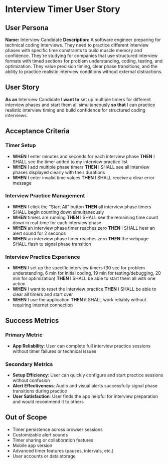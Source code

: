 # Interview Timer User Story

## User Persona

**Name:** Interview Candidate
**Description:** A software engineer preparing for technical coding interviews. They need to practice different interview phases with specific time constraints to build muscle memory and confidence. They're studying for companies that use structured interview formats with timed sections for problem understanding, coding, testing, and optimization. They value precision timing, clear phase transitions, and the ability to practice realistic interview conditions without external distractions.

## User Story

**As an** Interview Candidate
**I want to** set up multiple timers for different interview phases and start them all simultaneously
**so that** I can practice realistic interview timing and build confidence for structured coding interviews.

## Acceptance Criteria

### Timer Setup

- **WHEN** I enter minutes and seconds for each interview phase **THEN** I SHALL see the timer added to my interview practice list
- **WHEN** I add multiple phase timers **THEN** I SHALL see all interview phases displayed clearly with their durations
- **WHEN** I enter invalid time values **THEN** I SHALL receive a clear error message

### Interview Practice Management

- **WHEN** I click the "Start All" button **THEN** all interview phase timers SHALL begin counting down simultaneously
- **WHEN** timers are running **THEN** I SHALL see the remaining time count down in real-time for each interview phase
- **WHEN** an interview phase timer reaches zero **THEN** I SHALL hear an alert sound for 2 seconds
- **WHEN** an interview phase timer reaches zero **THEN** the webpage SHALL flash to signal phase transition

### Interview Practice Experience

- **WHEN** I set up the specific interview timers (30 sec for problem understanding, 6 min for initial coding, 19 min for testing/debugging, 20 min for optimization) **THEN** I SHALL be able to start them all with one action
- **WHEN** I want to reset the interview practice **THEN** I SHALL be able to clear all timers and start over
- **WHEN** I use the application **THEN** it SHALL work reliably without requiring internet connection

## Success Metrics

### Primary Metric

- **App Reliability**: User can complete full interview practice sessions without timer failures or technical issues

### Secondary Metrics

- **Setup Efficiency**: User can quickly configure and start practice sessions without confusion
- **Alert Effectiveness**: Audio and visual alerts successfully signal phase transitions during practice
- **User Satisfaction**: User finds the app helpful for interview preparation and would recommend it to others

## Out of Scope

- Timer persistence across browser sessions
- Customizable alert sounds
- Timer sharing or collaboration features
- Mobile app version
- Advanced timer features (pauses, intervals, etc.)
- User accounts or data storage

